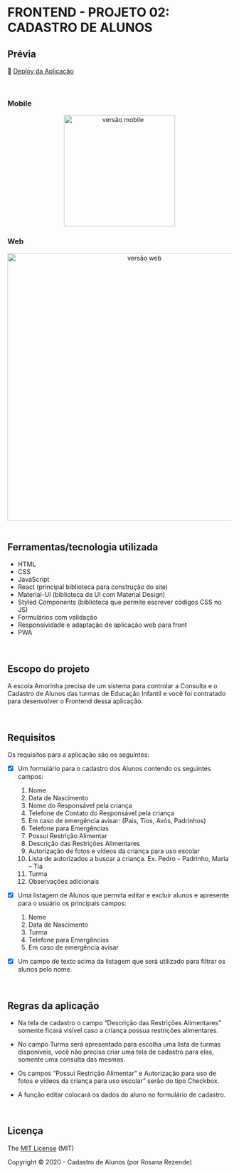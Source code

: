 # FRONTEND - PROJETO 02: CADASTRO DE ALUNOS

## Prévia

:dash: <a href="http://amorinha.surge.sh" target="_blank">Deploy da Aplicação</a>

<br>

### Mobile

<div align="center">
  <img  width='250' src='' alt="versão mobile">
</div>

### Web

<div align="center">
  <img  width='600' src='' alt="versão web">
</div>

<br>

## Ferramentas/tecnologia utilizada

- HTML
- CSS 
- JavaScript
- React (principal biblioteca para construção do site)
- Material-UI (biblioteca de UI com Material Design)
- Styled Components (biblioteca que permite escrever códigos CSS no JS)
- Formulários com validação
- Responsividade e adaptação de aplicação web para front
- PWA

<br>

## Escopo do projeto

A escola Amorinha precisa de um sistema para controlar a Consulta e o Cadastro de Alunos das turmas de Educação Infantil e você foi contratado para desenvolver o Frontend dessa aplicação.

<br>

## Requisitos

Os requisitos para a aplicação são os seguintes:

- [x] Um formulário para o cadastro dos Alunos contendo os seguintes campos:

  1. Nome
  2. Data de Nascimento
  3. Nome do Responsável pela criança
  4. Telefone de Contato do Responsável pela criança
  5. Em caso de emergência avisar: (Pais, Tios, Avós, Padrinhos)
  6. Telefone para Emergências
  7. Possui Restrição Alimentar
  8. Descrição das Restrições Alimentares
  9. Autorização de fotos e vídeos da criança para uso escolar
  10. Lista de autorizados a buscar a criança. Ex. Pedro – Padrinho, Maria – Tia
  11. Turma
  12. Observações adicionais


- [x] Uma listagem de Alunos que permita editar e excluir alunos e apresente para o usuário os principais campos:

  1. Nome
  2. Data de Nascimento
  3. Turma
  4. Telefone para Emergências
  5. Em caso de emergência avisar


- [x] Um campo de texto acima da listagem que será utilizado para filtrar os alunos pelo nome.

<br>

## Regras da aplicação

- Na tela de cadastro o campo “Descrição das Restrições Alimentares”  somente ficará visível caso a criança possua restrições alimentares.

- No campo Turma será apresentado para escolha uma lista de turmas disponíveis, você não precisa criar uma tela de cadastro para elas, somente uma consulta das mesmas.

- Os campos “Possui Restrição Alimentar” e Autorização para uso de fotos e vídeos da criança para uso escolar” serão do tipo Checkbox.

- A função editar colocará os dados do aluno no formulário de cadastro.

<br>

## Licença

The [MIT License]() (MIT)

Copyright :copyright: 2020 - Cadastro de Alunos (por Rosana Rezende)

<br>
